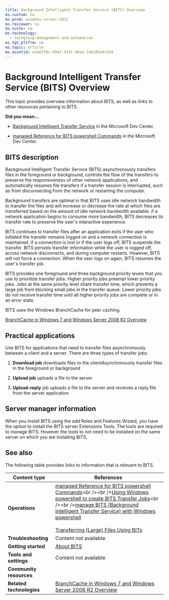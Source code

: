 ```yaml
---
title: Background Intelligent Transfer Service (BITS) Overview
ms.custom: na
ms.prod: windows-server-2012
ms.reviewer: na
ms.suite: na
ms.technology: 
  - techgroup-management-and-automation
ms.tgt_pltfrm: na
ms.topic: article
ms.assetid: e2e6750c-60a7-432f-96ae-3a6105e4c620
---
```

# Background Intelligent Transfer Service (BITS) Overview
This topic provides overview information about BITS, as well as links to other resources pertaining to BITS.

**Did you mean…**

-   [Background Intelligent Transfer Service](http://msdn.microsoft.com/library/windows/desktop/bb968799(v=vs.85).aspx) in the Microsoft Dev Center.

-   [managed Reference for BITS powershell Commands](http://msdn.microsoft.com/library/windows/desktop/dd904466(v=vs.85).aspx) in the Microsoft Dev Center.

## <a name="BKMK_Over"></a>BITS description
Background Intelligent Transfer Service \(BITS\) asynchronously transfers files in the foreground or background, controls the flow of the transfers to preserve the responsiveness of other network applications, and automatically resumes file transfers if a transfer session is interrupted, such as from disconnecting from the network or restarting the computer.

Background transfers are optimal in that BITS uses idle network bandwidth to transfer the files and will increase or decrease the rate at which files are transferred based on the amount of idle network bandwidth available. if a network application begins to consume more bandwidth, BITS decreases its transfer rate to preserve the user's interactive experience.

BITS continues to transfer files after an application exits if the user who initiated the transfer remains logged on and a network connection is maintained. if a connection is lost or if the user logs off, BITS suspends the transfer. BITS persists transfer information while the user is logged off, across network disconnects, and during computer restarts. However, BITS will not force a connection. When the user logs on again, BITS resumes the user's transfer job.

BITS provides one foreground and three background priority levels that you use to prioritize transfer jobs. Higher priority jobs preempt lower priority jobs. Jobs at the same priority level share transfer time, which prevents a large job from blocking small jobs in the transfer queue. Lower priority jobs do not receive transfer time until all higher priority jobs are complete or in an error state.

BITS uses the Windows BranchCache for peer caching.

[BranchCache in Windows 7 and Windows Server 2008 R2 Overview](http://technet.microsoft.com/library/dd755969(WS.10).aspx)

## <a name="BKMK_APP"></a>Practical applications
Use BITS for applications that need to transfer files asynchronously between a client and a server. There are three types of transfer jobs:

1.  **Download job** downloads files to the clientAsynchronously transfer files in the foreground or background

2.  **Upload job** uploads a file to the server

3.  **Upload\-reply** job uploads a file to the server and receives a reply file from the server application

## <a name="BKMK_INSTALL"></a>Server manager information
When you install BITS using the add Roles and Features Wizard, you have the option to install the BITS server Extensions Tools. The tools are required to manage BITS. However the tools to not need to be installed on the same server on which you are installing BITS.

## <a name="BKMK_LINKS"></a>See also
The following table provides links to information that is relevant to BITS.

|Content type|References|
|----------------|--------------|
|**Operations**|[managed Reference for BITS powershell Commands](http://msdn.microsoft.com/library/windows/desktop/dd904466(v=vs.85).aspx)<br /><br />[Using Windows powershell to create BITS Transfer Jobs](http://msdn.microsoft.com/library/windows/desktop/ee663885(v=vs.85).aspx)<br /><br />[manage BITS \(Background Intelligent Transfer Service\) with Windows powershell](http://technet.microsoft.com/magazine/ff382721.aspx)<br /><br />[Transferring \(Large\) Files Using BITs](http://blogs.msdn.com/b/powershell/archive/2009/01/11/transferring-large-files-using-bits.aspx)|
|**Troubleshooting**|Content not available|
|**Getting started**|[About BITS](http://msdn.microsoft.com/library/windows/desktop/aa362708(v=vs.85).aspx)|
|**Tools and settings**|Content not available|
|**Community resources**||
|**Related technologies**|[BranchCache in Windows 7 and Windows Server 2008 R2 Overview](http://technet.microsoft.com/library/dd755969(WS.10).aspx)|


